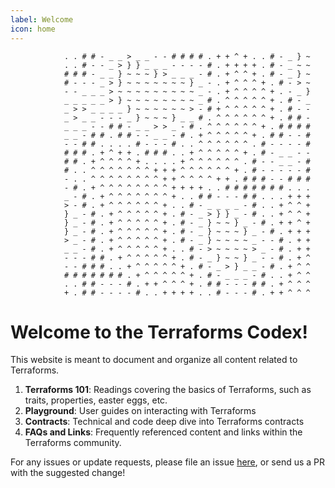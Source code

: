 ```yaml
---
label: Welcome
icon: home
---
```

```
            . . # # - _ _ > _ _ - - # # # # . + + ^ + . . # - _ } ~ 
            . . # - - _ > } } _ _ _ - - - - # . + + + + . # - _ ~ ~ 
            # # # - _ _ } ~ ~ ~ } > _ _ _ - # . + ^ ^ + . # - _ } ~ 
            # - - - _ > } ~ ~ ~ ~ ~ ~ ~ } _ - . + ^ ^ ^ + . # - > ~ 
            - - _ _ _ > ~ ~ ~ ~ ~ ~ ~ ~ ~ _ - . + ^ ^ ^ ^ + . - _ } 
            _ _ _ _ _ > } ~ ~ ~ ~ ~ ~ ~ ~ _ # . ^ ^ ^ ^ ^ + . # - _ 
            _ > > _ _ _ _ } ~ ~ ~ ~ ~ ~ > - # + ^ ^ ^ ^ ^ + . # - - 
            _ > _ _ - - - _ } ~ ~ ~ } _ _ # . ^ ^ ^ ^ ^ ^ + . # # - 
            _ _ _ - - # # - _ _ > > _ - # . ^ ^ ^ ^ ^ ^ + . # # # # 
            _ _ - # # . # # - - _ _ - # . + ^ ^ ^ ^ ^ + . # # - - # 
            - - # # . . . . # - - - # . . ^ ^ ^ ^ ^ ^ . # - - - - # 
            # # # . + ^ + + . # # # . . + ^ ^ ^ ^ ^ + . # - _ _ - - 
            # # . + ^ ^ ^ ^ + . . . . + ^ ^ ^ ^ ^ ^ . # - - _ _ - # 
            # . . ^ ^ ^ ^ ^ ^ ^ + + + ^ ^ ^ ^ ^ ^ + . # - - - - - # 
            - . . ^ ^ ^ ^ ^ ^ ^ ^ + + ^ ^ ^ ^ + + . # # # - - # # # 
            - # . + ^ ^ ^ ^ ^ ^ ^ ^ + + + + . . # # # # # # # . . . 
            _ - # . + ^ ^ ^ ^ ^ ^ ^ + . . # # - - - # # . . . + + + 
            > - # . + ^ ^ ^ ^ ^ ^ + . . # - _ _ _ _ - # . . + ^ ^ + 
            } _ - # . + ^ ^ ^ ^ ^ + . # - _ > } } _ - # . . + ^ ^ + 
            } _ - # . + ^ ^ ^ ^ ^ + . # - _ } ~ ~ } _ - # . + + ^ + 
            } _ - # . + ^ ^ ^ ^ ^ + . # - _ } ~ ~ ~ } _ - # . + + + 
            > _ - # . + ^ ^ ^ ^ ^ + . # - _ } ~ ~ ~ ~ _ - - # . + + 
            _ _ - # . + ^ ^ ^ ^ ^ + . . # - > ~ ~ ~ ~ > _ - # . + + 
            - - - # # . + ^ ^ ^ ^ ^ + . # - _ } ~ ~ } _ - - # . + ^ 
            - - # # # . . + ^ ^ ^ ^ ^ + . # - _ > } _ _ - # . + ^ ^ 
            # # # # # # # . + ^ ^ ^ ^ ^ + . # - _ _ _ - # . . + ^ ^ 
            . . # # - - - # . + + ^ ^ ^ + . # # - - - # # . + ^ ^ ^ 
            + . # # - - - - # . . + + + + . . # - - - # . + + ^ ^ ^ 
```

# Welcome to the Terraforms Codex!
This website is meant to document and organize all content related to Terraforms. 
1. <b>Terraforms 101</b>: Readings covering the basics of Terraforms, such as traits, properties, easter eggs, etc.
1. <b>Playground</b>: User guides on interacting with Terraforms
1. <b>Contracts</b>: Technical and code deep dive into Terraforms contracts
1. <b>FAQs and Links</b>: Frequently referenced content and links within the Terraforms community.

For any issues or update requests, please file an issue [here](https://github.com/thebadcc/terraform-docs/issues), or send us a PR with the suggested change!